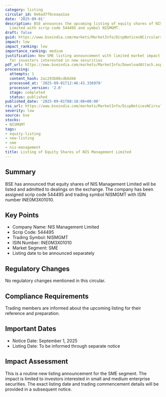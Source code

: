 ```yaml
---
category: listing
circular_id: 0e6ad7f0ceaaa1aa
date: '2025-09-01'
description: BSE announces the upcoming listing of equity shares of NIS Management
  Limited with scrip code 544495 and symbol NISMGMT.
draft: false
guid: https://www.bseindia.com/markets/MarketInfo/DispNoticesNCirculars.aspx?Noticeid={4838208F-570D-4128-84D9-67024C982DC5}&noticeno=20250901-12&dt=09/01/2025&icount=12&totcount=36&flag=0
impact: low
impact_ranking: low
importance_ranking: medium
justification: New SME listing announcement with limited market impact but relevant
  for investors interested in new securities
pdf_url: https://www.bseindia.com/markets/MarketInfo/DownloadAttach.aspx?id=20250901-12&attachedId=
processing:
  attempts: 1
  content_hash: 2ac293b08cdb6d46
  processed_at: '2025-09-01T12:46:43.336970'
  processor_version: '2.0'
  stage: completed
  status: published
published_date: '2025-09-01T08:18:08+00:00'
rss_url: https://www.bseindia.com/markets/MarketInfo/DispNoticesNCirculars.aspx?Noticeid={4838208F-570D-4128-84D9-67024C982DC5}&noticeno=20250901-12&dt=09/01/2025&icount=12&totcount=36&flag=0
severity: low
source: bse
stocks:
- NISMGMT
tags:
- equity-listing
- new-listing
- sme
- nis-management
title: Listing of Equity Shares of NIS Management Limited
---
```


## Summary

BSE has announced that equity shares of NIS Management Limited will be listed and admitted to dealings on the exchange. The company has been assigned scrip code 544495 and trading symbol NISMGMT with ISIN number INE0M3X01010.

## Key Points

- Company Name: NIS Management Limited
- Scrip Code: 544495
- Trading Symbol: NISMGMT
- ISIN Number: INE0M3X01010
- Market Segment: SME
- Listing date to be announced separately

## Regulatory Changes

No regulatory changes mentioned in this circular.

## Compliance Requirements

Trading members are informed about the upcoming listing for their reference and preparation.

## Important Dates

- Notice Date: September 1, 2025
- Listing Date: To be informed through separate notice

## Impact Assessment

This is a routine new listing announcement for the SME segment. The impact is limited to investors interested in small and medium enterprise securities. The exact listing date and trading commencement details will be provided in a subsequent notice.